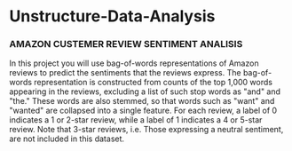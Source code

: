 # Unstructure-Data-Analysis

### AMAZON CUSTEMER REVIEW SENTIMENT ANALISIS

In this project you will use bag-of-words representations of Amazon reviews to predict the sentiments that the reviews express. The bag-of-words representation is constructed from counts of the top 1,000 words appearing in the reviews, excluding a list of such stop words as "and" and "the." These words are also stemmed, so that words such as "want" and "wanted" are collapsed into a single feature. For each review, a label of 0 indicates a 1 or 2-star review, while a label of 1 indicates a 4 or 5-star review. Note that 3-star reviews, i.e. Those expressing a neutral sentiment, are not included in this dataset. 


